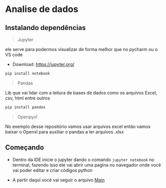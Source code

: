 # Analise de dados

## Instalando dependências

> Jupyter

ele serve para podermos visualizar de forma melhor que no pycharm ou o VS code

- Download: https://jupyter.org/
```bash 
pip install notebook
```

> Pandas

Lib que vai lidar com a leitura de bases de dados como os arquivos Excel, csv, html entre outros

```bash
pip install pandas
```

> Openpyxl

No exemplo desse repositório vamos usar arquivos excel então vamos baixar o Openxl para auxiliar o pandas a ler arquivos .xlsx


## Começando

- Dentro da IDE inicie o jupyter dando o comando `jupyter notebook` no terminal, fazendo isso ele vai abrir uma pagina no navegador onde você vai poder editar e criar códigos python

- A partir daqui você vai seguir o arquivo <a href="main.ipynb">Main</a>
